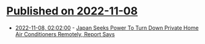 # [Published on 2022-11-08](index.md)

* [2022-11-08, 02:02:00](https://slashdot.org/story/22/11/07/2145236/japan-seeks-power-to-turn-down-private-home-air-conditioners-remotely-report-says?utm_source=rss1.0mainlinkanon&utm_medium=feed) - [Japan Seeks Power To Turn Down Private Home Air Conditioners Remotely, Report Says](https://slashdot.org/story/22/11/07/2145236/japan-seeks-power-to-turn-down-private-home-air-conditioners-remotely-report-says?utm_source=rss1.0mainlinkanon&utm_medium=feed)
